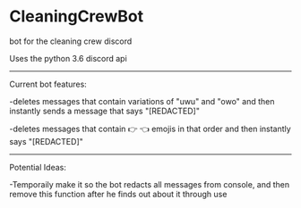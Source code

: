 # CleaningCrewBot
bot for the cleaning crew discord

Uses the python 3.6 discord api

---------------------------------------------------------------

Current bot features:

-deletes messages that contain variations of "uwu" and "owo" and then instantly sends a message that says "[REDACTED]"

-deletes messages that contain :point_right: :point_left: emojis in that order and then instantly says "[REDACTED]"

---------------------------------------------------------------

Potential Ideas:

-Temporaily make it so the bot redacts all messages from console, and then remove this function after he finds out about it through use
